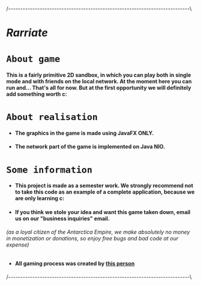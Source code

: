 /*---------------------------------------------------------------------------*\
# _Rarriate_

# `About game`

#### This is a fairly primitive 2D sandbox, in which you can play both in single mode and with friends on the local network. At the moment here you can run and... That's all for now. But at the first opportunity we will definitely add something worth c:

# `About realisation`

* #### The graphics in the game is made using JavaFX ONLY.

* #### The network part of the game is implemented on Java NIO.

# `Some information`

* #### This project is made as a semester work. We strongly recommend not to take this code as an example of a complete application, because we are only learning c:

* #### If you think we stole your idea and want this game taken down, email us on our "business inquiries" email.
###### (as a loyal citizen of the Antarctica Empire, we make absolutely no money in monetization or donations, so enjoy free bugs and bad code at our expense)

* #### All gaming process was created by [this person](https://github.com/Samurai9)

/*---------------------------------------------------------------------------*\


